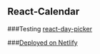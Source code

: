 ## React-Calendar

###Testing [react-day-picker](http://react-day-picker.js.org/)

###[Deployed on Netlify](https://unruffled-bardeen-631207.netlify.com)
